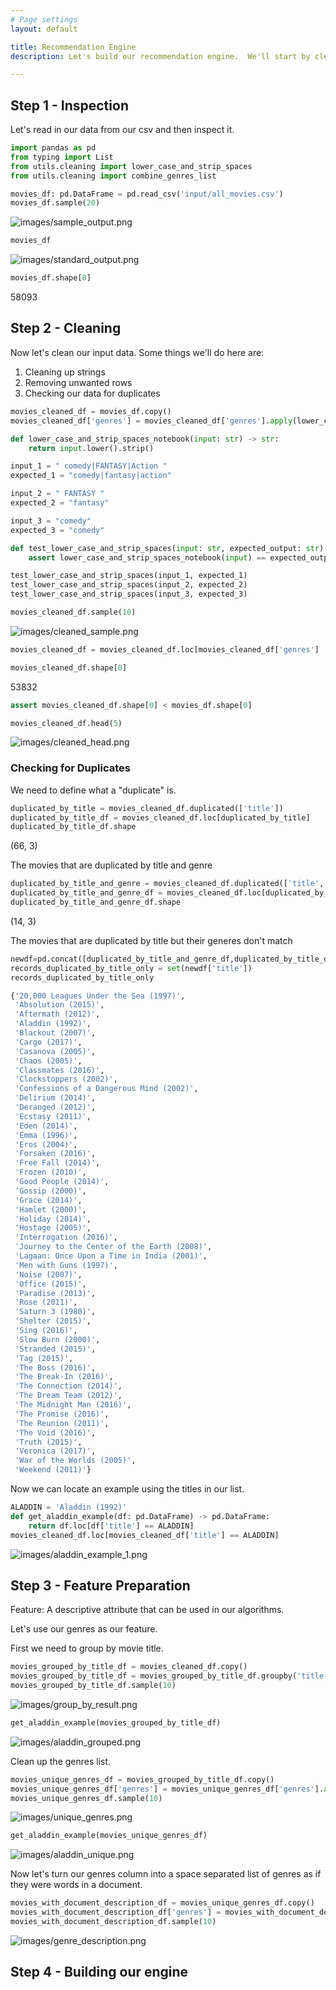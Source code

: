 ```yaml
---
# Page settings
layout: default

title: Recommendation Engine
description: Let's build our recommendation engine.  We'll start by cleaning our data. Then we'll prepare our features.  Finally, we'll build our engine!

---
```


## Step 1 - Inspection

Let's read in our data from our csv and then inspect it.

```python
import pandas as pd
from typing import List
from utils.cleaning import lower_case_and_strip_spaces
from utils.cleaning import combine_genres_list
```


```python
movies_df: pd.DataFrame = pd.read_csv('input/all_movies.csv')
movies_df.sample(20)
```
![images/sample_output.png](images/sample_output.png)
```python
movies_df
```
![images/standard_output.png](images/standard_output.png)
```python
movies_df.shape[0]
```
58093

## Step 2 - Cleaning

Now let's clean our input data. Some things we'll do here are:

1. Cleaning up strings
2. Removing unwanted rows
3. Checking our data for duplicates

```python
movies_cleaned_df = movies_df.copy()
movies_cleaned_df['genres'] = movies_cleaned_df['genres'].apply(lower_case_and_strip_spaces)
```
```python
def lower_case_and_strip_spaces_notebook(input: str) -> str:
    return input.lower().strip()
```
```python
input_1 = " comedy|FANTASY|Action "
expected_1 = "comedy|fantasy|action"

input_2 = " FANTASY "
expected_2 = "fantasy"

input_3 = "comedy"
expected_3 = "comedy"
```
```python
def test_lower_case_and_strip_spaces(input: str, expected_output: str):
    assert lower_case_and_strip_spaces_notebook(input) == expected_output
```
```python
test_lower_case_and_strip_spaces(input_1, expected_1)
test_lower_case_and_strip_spaces(input_2, expected_2)
test_lower_case_and_strip_spaces(input_3, expected_3)
```
```python
movies_cleaned_df.sample(10)
```
![images/cleaned_sample.png](images/cleaned_sample.png)
```python
movies_cleaned_df = movies_cleaned_df.loc[movies_cleaned_df['genres'] != '(no genres listed)']
```
```python
movies_cleaned_df.shape[0]
```
53832
```python
assert movies_cleaned_df.shape[0] < movies_df.shape[0]
```
```python
movies_cleaned_df.head(5)
```
![images/cleaned_head.png](images/cleaned_head.png)

### Checking for Duplicates
We need to define what a "duplicate" is.

```python
duplicated_by_title = movies_cleaned_df.duplicated(['title'])
duplicated_by_title_df = movies_cleaned_df.loc[duplicated_by_title]
duplicated_by_title_df.shape
```
(66, 3)

The movies that are duplicated by title and genre
```python
duplicated_by_title_and_genre = movies_cleaned_df.duplicated(['title', 'genres'])
duplicated_by_title_and_genre_df = movies_cleaned_df.loc[duplicated_by_title_and_genre]
duplicated_by_title_and_genre_df.shape
```
(14, 3)

The movies that are duplicated by title but their generes don't match

```python
newdf=pd.concat([duplicated_by_title_and_genre_df,duplicated_by_title_df]).drop_duplicates(keep=False)
records_duplicated_by_title_only = set(newdf['title'])
records_duplicated_by_title_only
```
```python
{'20,000 Leagues Under the Sea (1997)',
 'Absolution (2015)',
 'Aftermath (2012)',
 'Aladdin (1992)',
 'Blackout (2007)',
 'Cargo (2017)',
 'Casanova (2005)',
 'Chaos (2005)',
 'Classmates (2016)',
 'Clockstoppers (2002)',
 'Confessions of a Dangerous Mind (2002)',
 'Delirium (2014)',
 'Deranged (2012)',
 'Ecstasy (2011)',
 'Eden (2014)',
 'Emma (1996)',
 'Eros (2004)',
 'Forsaken (2016)',
 'Free Fall (2014)',
 'Frozen (2010)',
 'Good People (2014)',
 'Gossip (2000)',
 'Grace (2014)',
 'Hamlet (2000)',
 'Holiday (2014)',
 'Hostage (2005)',
 'Interrogation (2016)',
 'Journey to the Center of the Earth (2008)',
 'Lagaan: Once Upon a Time in India (2001)',
 'Men with Guns (1997)',
 'Noise (2007)',
 'Office (2015)',
 'Paradise (2013)',
 'Rose (2011)',
 'Saturn 3 (1980)',
 'Shelter (2015)',
 'Sing (2016)',
 'Slow Burn (2000)',
 'Stranded (2015)',
 'Tag (2015)',
 'The Boss (2016)',
 'The Break-In (2016)',
 'The Connection (2014)',
 'The Dream Team (2012)',
 'The Midnight Man (2016)',
 'The Promise (2016)',
 'The Reunion (2011)',
 'The Void (2016)',
 'Truth (2015)',
 'Veronica (2017)',
 'War of the Worlds (2005)',
 'Weekend (2011)'}
```
Now we can locate an example using the titles in our list.
```python
ALADDIN = 'Aladdin (1992)'
def get_aladdin_example(df: pd.DataFrame) -> pd.DataFrame:
    return df.loc[df['title'] == ALADDIN]
movies_cleaned_df.loc[movies_cleaned_df['title'] == ALADDIN]
```
![images/aladdin_example_1.png](images/aladdin_example_1.png)

## Step 3 - Feature Preparation

Feature: A descriptive attribute that can be used in our algorithms.

Let's use our genres as our feature.

First we need to group by movie title.
```python
movies_grouped_by_title_df = movies_cleaned_df.copy()
movies_grouped_by_title_df = movies_grouped_by_title_df.groupby('title').agg({'genres': lambda x: x.to_list()}).reset_index()
movies_grouped_by_title_df.sample(10)
```
![images/group_by_result.png](images/group_by_result.png)

```python
get_aladdin_example(movies_grouped_by_title_df)
```
![images/aladdin_grouped.png](images/aladdin_grouped.png)

Clean up the genres list.
```python
movies_unique_genres_df = movies_grouped_by_title_df.copy()
movies_unique_genres_df['genres'] = movies_unique_genres_df['genres'].apply(combine_genres_list)
movies_unique_genres_df.sample(10)
```
![images/unique_genres.png](images/unique_genres.png)
```python
get_aladdin_example(movies_unique_genres_df)
```
![images/aladdin_unique.png](images/aladdin_unique.png)

Now let's turn our genres column into a space separated list of genres as if they were words in a document.
```python
movies_with_document_description_df = movies_unique_genres_df.copy()
movies_with_document_description_df['genres'] = movies_with_document_description_df['genres'].apply(lambda x: ' '.join(x))
movies_with_document_description_df.sample(10)
```
![images/genre_description.png](images/genre_description.png)

## Step 4 - Building our engine

